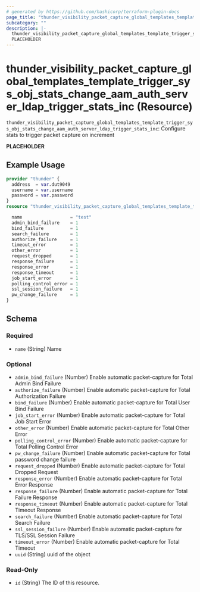 ```yaml
---
# generated by https://github.com/hashicorp/terraform-plugin-docs
page_title: "thunder_visibility_packet_capture_global_templates_template_trigger_sys_obj_stats_change_aam_auth_server_ldap_trigger_stats_inc Resource - terraform-provider-thunder"
subcategory: ""
description: |-
  thunder_visibility_packet_capture_global_templates_template_trigger_sys_obj_stats_change_aam_auth_server_ldap_trigger_stats_inc: Configure stats to trigger packet capture on increment
  PLACEHOLDER
---
```


# thunder_visibility_packet_capture_global_templates_template_trigger_sys_obj_stats_change_aam_auth_server_ldap_trigger_stats_inc (Resource)

`thunder_visibility_packet_capture_global_templates_template_trigger_sys_obj_stats_change_aam_auth_server_ldap_trigger_stats_inc`: Configure stats to trigger packet capture on increment

__PLACEHOLDER__

## Example Usage

```terraform
provider "thunder" {
  address  = var.dut9049
  username = var.username
  password = var.password
}
resource "thunder_visibility_packet_capture_global_templates_template_trigger_sys_obj_stats_change_aam_auth_server_ldap_trigger_stats_inc" "thunder_visibility_packet_capture_global_templates_template_trigger_sys_obj_stats_change_aam_auth_server_ldap_trigger_stats_inc" {

  name                  = "test"
  admin_bind_failure    = 1
  bind_failure          = 1
  search_failure        = 1
  authorize_failure     = 1
  timeout_error         = 1
  other_error           = 1
  request_dropped       = 1
  response_failure      = 1
  response_error        = 1
  response_timeout      = 1
  job_start_error       = 1
  polling_control_error = 1
  ssl_session_failure   = 1
  pw_change_failure     = 1
}
```

<!-- schema generated by tfplugindocs -->
## Schema

### Required

- `name` (String) Name

### Optional

- `admin_bind_failure` (Number) Enable automatic packet-capture for Total Admin Bind Failure
- `authorize_failure` (Number) Enable automatic packet-capture for Total Authorization Failure
- `bind_failure` (Number) Enable automatic packet-capture for Total User Bind Failure
- `job_start_error` (Number) Enable automatic packet-capture for Total Job Start Error
- `other_error` (Number) Enable automatic packet-capture for Total Other Error
- `polling_control_error` (Number) Enable automatic packet-capture for Total Polling Control Error
- `pw_change_failure` (Number) Enable automatic packet-capture for Total password change failure
- `request_dropped` (Number) Enable automatic packet-capture for Total Dropped Request
- `response_error` (Number) Enable automatic packet-capture for Total Error Response
- `response_failure` (Number) Enable automatic packet-capture for Total Failure Response
- `response_timeout` (Number) Enable automatic packet-capture for Total Timeout Response
- `search_failure` (Number) Enable automatic packet-capture for Total Search Failure
- `ssl_session_failure` (Number) Enable automatic packet-capture for TLS/SSL Session Failure
- `timeout_error` (Number) Enable automatic packet-capture for Total Timeout
- `uuid` (String) uuid of the object

### Read-Only

- `id` (String) The ID of this resource.


